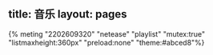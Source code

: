 ﻿title: 音乐
layout: pages
---
{% meting "2202609320" "netease" "playlist" "mutex:true" "listmaxheight:360px" "preload:none" "theme:#abced8"%}
